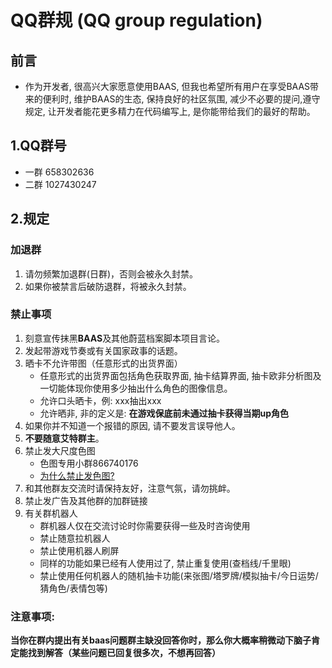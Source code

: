 # QQ群规 (QQ group regulation)
## 前言
- 作为开发者, 很高兴大家愿意使用BAAS, 但我也希望所有用户在享受BAAS带来的便利时, 维护BAAS的生态, 保持良好的社区氛围, 减少不必要的提问,遵守规定, 让开发者能花更多精力在代码编写上, 是你能带给我们的最好的帮助。
## 1.QQ群号
- 一群 658302636
- 二群 1027430247

## 2.规定
### 加退群
1. 请勿频繁加退群(日群)，否则会被永久封禁。
2. 如果你被禁言后破防退群，将被永久封禁。
### 禁止事项
1. 刻意宣传抹黑**BAAS**及其他蔚蓝档案脚本项目言论。
2. 发起带游戏节奏或有关国家政事的话题。
3. 晒卡不允许带图（任意形式的出货界面）
   - 任意形式的出货界面包括角色获取界面, 抽卡结算界面, 抽卡欧非分析图及一切能体现你使用多少抽出什么角色的图像信息。
   - 允许口头晒卡，例: xxx抽出xxx
   - 允许晒非, 非的定义是: **在游戏保底前未通过抽卡获得当期up角色**
4. 如果你并不知道一个报错的原因, 请不要发言误导他人。
5. **不要随意艾特群主**。
6. 禁止发大尺度色图 
   - 色图专用小群866740176
   - [为什么禁止发色图?](/usage_doc/destroyer#现状)
7. 和其他群友交流时请保持友好，注意气氛，请勿挑衅。
8. 禁止发广告及其他群的加群链接
9. 有关群机器人
   - 群机器人仅在交流讨论时你需要获得一些及时咨询使用
   - 禁止随意拉机器人
   - 禁止使用机器人刷屏
   - 同样的功能如果已经有人使用过了, 禁止重复使用(查档线/千里眼)
   - 禁止使用任何机器人的随机抽卡功能(来张图/塔罗牌/模拟抽卡/今日运势/猜角色/表情包等)
### 注意事项:
**当你在群内提出有关baas问题群主缺没回答你时，那么你大概率稍微动下脑子肯定能找到解答（某些问题已回复很多次，不想再回答）**